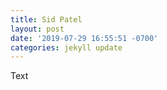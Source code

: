 ```yaml
---
title: Sid Patel
layout: post
date: '2019-07-29 16:55:51 -0700'
categories: jekyll update
---
```


Text